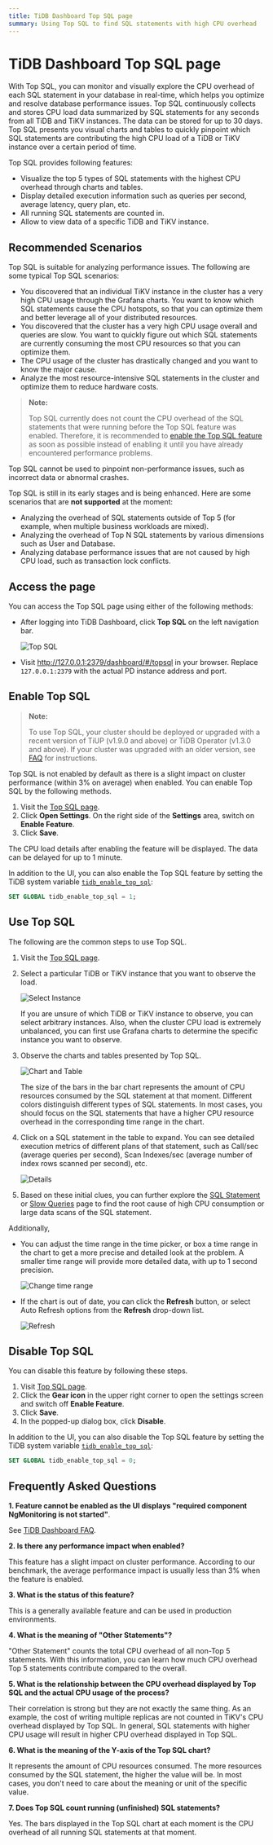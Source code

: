 ```yaml
---
title: TiDB Dashboard Top SQL page
summary: Using Top SQL to find SQL statements with high CPU overhead
---
```


# TiDB Dashboard Top SQL page

With Top SQL, you can monitor and visually explore the CPU overhead of each SQL statement in your database in real-time, which helps you optimize and resolve database performance issues. Top SQL continuously collects and stores CPU load data summarized by SQL statements for any seconds from all TiDB and TiKV instances. The data can be stored for up to 30 days. Top SQL presents you visual charts and tables to quickly pinpoint which SQL statements are contributing the high CPU load of a TiDB or TiKV instance over a certain period of time.

Top SQL provides following features:

* Visualize the top 5 types of SQL statements with the highest CPU overhead through charts and tables.
* Display detailed execution information such as queries per second, average latency, query plan, etc.
* All running SQL statements are counted in.
* Allow to view data of a specific TiDB and TiKV instance.

## Recommended Scenarios

Top SQL is suitable for analyzing performance issues. The following are some typical Top SQL scenarios:

* You discovered that an individual TiKV instance in the cluster has a very high CPU usage through the Grafana charts. You want to know which SQL statements cause the CPU hotspots, so that you can optimize them and better leverage all of your distributed resources.
* You discovered that the cluster has a very high CPU usage overall and queries are slow. You want to quickly figure out which SQL statements are currently consuming the most CPU resources so that you can optimize them.
* The CPU usage of the cluster has drastically changed and you want to know the major cause.
* Analyze the most resource-intensive SQL statements in the cluster and optimize them to reduce hardware costs.

> **Note:**
>
> Top SQL currently does not count the CPU overhead of the SQL statements that were running before the Top SQL feature was enabled. Therefore, it is recommended to [enable the Top SQL feature](#enable-top-sql) as soon as possible instead of enabling it until you have already encountered performance problems.

Top SQL cannot be used to pinpoint non-performance issues, such as incorrect data or abnormal crashes.

Top SQL is still in its early stages and is being enhanced. Here are some scenarios that are **not supported** at the moment:

* Analyzing the overhead of SQL statements outside of Top 5 (for example, when multiple business workloads are mixed).
* Analyzing the overhead of Top N SQL statements by various dimensions such as User and Database.
* Analyzing database performance issues that are not caused by high CPU load, such as transaction lock conflicts.

## Access the page

You can access the Top SQL page using either of the following methods:

- After logging into TiDB Dashboard, click **Top SQL** on the left navigation bar.

  ![Top SQL](/media/dashboard/top-sql-access.png)

- Visit <http://127.0.0.1:2379/dashboard/#/topsql> in your browser. Replace `127.0.0.1:2379` with the actual PD instance address and port.

## Enable Top SQL

> **Note:**
>
> To use Top SQL, your cluster should be deployed or upgraded with a recent version of TiUP (v1.9.0 and above) or TiDB Operator (v1.3.0 and above). If your cluster was upgraded with an older version, see [FAQ](/dashboard/dashboard-faq.md#a-required-component-ngmonitoring-is-not-started-error-is-shown) for instructions.

Top SQL is not enabled by default as there is a slight impact on cluster performance (within 3% on average) when enabled. You can enable Top SQL by the following methods.

1. Visit the [Top SQL page](#access-the-page).
2. Click **Open Settings**. On the right side of the **Settings** area, switch on **Enable Feature**.
3. Click **Save**.

The CPU load details after enabling the feature will be displayed. The data can be delayed for up to 1 minute.

In addition to the UI, you can also enable the Top SQL feature by setting the TiDB system variable [`tidb_enable_top_sql`](/system-variables.md#tidb_enable_top_sql-new-in-v540):

```sql
SET GLOBAL tidb_enable_top_sql = 1;
```

## Use Top SQL

The following are the common steps to use Top SQL.

1. Visit the [Top SQL page](#access-the-page).

2. Select a particular TiDB or TiKV instance that you want to observe the load.

   ![Select Instance](/media/dashboard/top-sql-usage-select-instance.png)

   If you are unsure of which TiDB or TiKV instance to observe, you can select arbitrary instances. Also, when the cluster CPU load is extremely unbalanced, you can first use Grafana charts to determine the specific instance you want to observe.

3. Observe the charts and tables presented by Top SQL.

   ![Chart and Table](/media/dashboard/top-sql-usage-chart.png)

   The size of the bars in the bar chart represents the amount of CPU resources consumed by the SQL statement at that moment. Different colors distinguish different types of SQL statements. In most cases, you should focus on the SQL statements that have a higher CPU resource overhead in the corresponding time range in the chart.

4. Click on a SQL statement in the table to expand. You can see detailed execution metrics of different plans of that statement, such as Call/sec (average queries per second), Scan Indexes/sec (average number of index rows scanned per second), etc.

   ![Details](/media/dashboard/top-sql-details.png)

5. Based on these initial clues, you can further explore the [SQL Statement](/dashboard/dashboard-statement-list.md) or [Slow Queries](/dashboard/dashboard-slow-query.md) page to find the root cause of high CPU consumption or large data scans of the SQL statement.

Additionally,

* You can adjust the time range in the time picker, or box a time range in the chart to get a more precise and detailed look at the problem. A smaller time range will provide more detailed data, with up to 1 second precision.

  ![Change time range](/media/dashboard/top-sql-usage-change-timerange.png)

* If the chart is out of date, you can click the **Refresh** button, or select Auto Refresh options from the **Refresh** drop-down list.

  ![Refresh](/media/dashboard/top-sql-usage-refresh.png)

## Disable Top SQL

You can disable this feature by following these steps.

1. Visit [Top SQL page](#access-the-page).
2. Click the **Gear icon** in the upper right corner to open the settings screen and switch off **Enable Feature**.
3. Click **Save**.
4. In the popped-up dialog box, click **Disable**.

In addition to the UI, you can also disable the Top SQL feature by setting the TiDB system variable [`tidb_enable_top_sql`](/system-variables.md#tidb_enable_top_sql-new-in-v540):

```sql
SET GLOBAL tidb_enable_top_sql = 0;
```

## Frequently Asked Questions

**1. Feature cannot be enabled as the UI displays "required component NgMonitoring is not started"**.

See [TiDB Dashboard FAQ](/dashboard/dashboard-faq.md#a-required-component-ngmonitoring-is-not-started-error-is-shown).

**2. Is there any performance impact when enabled?**

This feature has a slight impact on cluster performance. According to our benchmark, the average performance impact is usually less than 3% when the feature is enabled.

**3. What is the status of this feature?**

This is a generally available feature and can be used in production environments.

**4. What is the meaning of "Other Statements"?**

"Other Statement" counts the total CPU overhead of all non-Top 5 statements. With this information, you can learn how much CPU overhead Top 5 statements contribute compared to the overall.

**5. What is the relationship between the CPU overhead displayed by Top SQL and the actual CPU usage of the process?**

Their correlation is strong but they are not exactly the same thing. As an example, the cost of writing multiple replicas are not counted in TiKV's CPU overhead displayed by Top SQL. In general, SQL statements with higher CPU usage will result in higher CPU overhead displayed in Top SQL.

**6. What is the meaning of the Y-axis of the Top SQL chart?**

It represents the amount of CPU resources consumed. The more resources consumed by the SQL statement, the higher the value will be. In most cases, you don't need to care about the meaning or unit of the specific value.

**7. Does Top SQL count running (unfinished) SQL statements?**

Yes. The bars displayed in the Top SQL chart at each moment is the CPU overhead of all running SQL statements at that moment.
